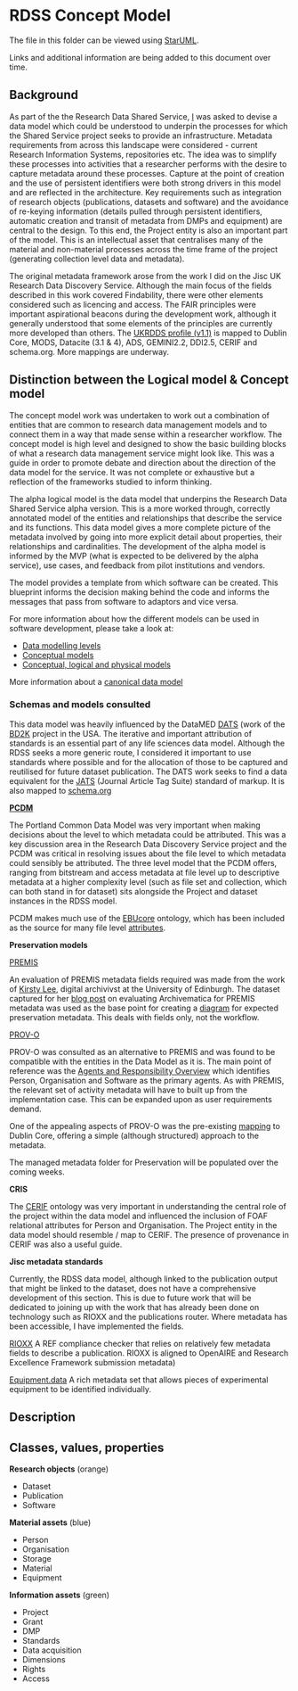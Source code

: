 
# RDSS Concept Model

The file in this folder can be viewed using [StarUML](http://staruml.io/).

Links and additional information are being added to this document over time.

## Background

As part of the the Research Data Shared Service, [I](https://github.com/DomFripp) was asked to devise a data model which could be understood to underpin the processes for which the Shared Service project seeks to provide an infrastructure. Metadata requirements from across this landscape were considered - current Research Information Systems, repositories etc. The idea was to simplify these processes into activities that a researcher performs with the desire to capture metadata around these processes. Capture at the point of creation and the use of persistent identifiers were both strong drivers in this model and are reflected in the architecture. Key requirements such as integration of research objects (publications, datasets and software) and the avoidance of re-keying information (details pulled through persistent identifiers, automatic creation and transit of metadata from DMPs and equipment) are central to the design. To this end, the Project entity is also an important part of the model. This is an intellectual asset that centralises many of the material and non-material processes across the time frame of the project (generating collection level data and metadata).

The original metadata framework arose from the work I did on the Jisc UK Research Data Discovery Service. Although the main focus of the fields described in this work covered Findability, there were other elements considered such as licencing and access. The FAIR principles were important aspirational beacons during the development work, although it generally understood that some elements of the principles are currently more developed than others. The [UKRDDS profile (v1.1)](https://docs.google.com/document/d/1lGQoj8ji8xSGZlTWU1VzK8XyIczu5MDVnwxfJATIbd8/edit?usp=sharing) is mapped to Dublin Core, MODS, Datacite (3.1 & 4), ADS, GEMINI2.2, DDI2.5, CERIF and schema.org. More mappings are underway.

## Distinction between the Logical model & Concept model

The concept model work was undertaken to work out a combination of entities that are common to research data management models and to connect them in a way that made sense within a researcher workflow. The concept model is high level and designed to show the basic building blocks of what a research data management service might look like. This was a guide in order to promote debate and direction about the direction of the data model for the service. It was not complete or exhaustive but a reflection of the frameworks studied to inform thinking.

The alpha logical model is the data model that underpins the Research Data Shared Service alpha version. This is a more worked through, correctly annotated model of the entities and relationships that describe the service and its functions. This data model gives a more complete picture of the metadata involved by going into more explicit detail about properties, their relationships and cardinalities. The development of the alpha model is informed by the MVP (what is expected to be delivered by the alpha service), use cases, and feedback from pilot institutions and vendors.

The model provides a template from which software can be created. This blueprint informs the decision making behind the code and informs the messages that pass from software to adaptors and vice versa.

For more information about how the different models can be used in software development, please take a look at:

* [Data modelling levels](http://www.1keydata.com/datawarehousing/data-modeling-levels.html)
* [Conceptual models](https://www.visual-paradigm.com/support/documents/vpuserguide/3563/3564/85378_conceptual,l.html)
* [Conceptual, logical and physical models](http://www.datamodel.com/index.php/articles/what-are-conceptual-logical-and-physical-data-models/)

More information about a [canonical data model](http://www.enterpriseintegrationpatterns.com/patterns/messaging/CanonicalDataModel.html)

### Schemas and models consulted

This data model was heavily influenced by the DataMED [DATS](https://docs.google.com/document/d/1hVcYRleE6-dFfn7qbF9Bv1Ohs1kTF6a8OwWUvoZlDto/edit#) (work of the [BD2K](https://datascience.nih.gov/bd2k) project in the USA.
The iterative and important attribution of standards is an essential part of any life sciences data model. Although the RDSS seeks a more generic route, I considered it important to use standards where possible and for the allocation of those to be captured and reutilised for future dataset publication. The DATS work seeks to find a data equivalent for the [JATS](http://www.niso.org/apps/group_public/download.php/15933/z39_96-2015.pdf) (Journal Article Tag Suite) standard of markup. It is also mapped to [schema.org](http://schema.org/)

**[PCDM](https://github.com/duraspace/pcdm/wiki)**

The Portland Common Data Model was very important when making decisions about the level to which metadata could be attributed. This was a key discussion area in the Research Data Discovery Service project and the PCDM was critical in resolving issues about the file level to which metadata could sensibly be attributed. The three level model that the PCDM offers, ranging from bitstream and access metadata at file level up to descriptive metadata at a higher complexity level (such as file set and collection, which can both stand in for dataset) sits alongside the Project and dataset instances in the RDSS model.

PCDM makes much use of the [EBUcore](https://tech.ebu.ch/MetadataEbuCore) ontology, which has been included as the source for many file level [attributes](https://github.com/JiscRDSS/Metadata/blob/master/properties/File/file.md).

**Preservation models**

[PREMIS](http://www.loc.gov/standards/premis/v3/)

An evaluation of PREMIS metadata fields required was made from the work of [Kirsty Lee](https://twitter.com/thebitgardener), digital archivivst at the University of Edinburgh. The dataset captured for her [blog post](http://libraryblogs.is.ed.ac.uk/bitsandpieces/2016/01/13/archivematica-youre-the-one-that-i-want/) on evaluating Archivematica for PREMIS metadata was used as the base point for creating a [diagram](https://github.com/JiscRDSS/rdss-canonical-data-model/blob/master/Data-Model/Diagrams/Concept-model/Preservation%20data%20model%20image.png) for expected preservation metadata. This deals with fields only, not the workflow.

[PROV-O](https://www.w3.org/TR/2013/REC-prov-dm-20130430/)

PROV-O was consulted as an alternative to PREMIS and was found to be compatible with the entities in the Data Model as it is. The main point of reference was the [Agents and Responsibility Overview](https://www.w3.org/TR/2013/REC-prov-dm-20130430/#figure-component3) which identifies Person, Organisation and Software as the primary agents. As with PREMIS, the relevant set of activity metadata will have to built up from the implementation case. This can be expanded upon as user requirements demand.

One of the appealing aspects of PROV-O was the pre-existing [mapping](https://www.w3.org/TR/2013/NOTE-prov-dc-20130430/#list_of_direct_terms_props) to Dublin Core, offering a simple (although structured) approach to the metadata.

The managed metadata folder for Preservation will be populated over the coming weeks.

**CRIS**

The [CERIF](http://www.eurocris.org/ontologies/cerif/1.3/#) ontology was very important in understanding the central role of the project within the data model and influenced the inclusion of FOAF relational attributes for Person and Organisation. The Project entity in the data model should resemble / map to CERIF. The presence of provenance in CERIF was also a useful guide.  

**Jisc metadata standards**

Currently, the RDSS data model, although linked to the publication output that might be linked to the dataset, does not have a comprehensive development of this section. This is due to future work that will be dedicated to joining up with the work that has already been done on technology such as RIOXX and the publications router. Where metadata has been accessible, I have implemented the fields.

[RIOXX](http://www.rioxx.net/profiles/v2-0-final/)
A REF compliance checker that relies on relatively few metadata fields to describe a publication. RIOXX is aligned to OpenAIRE and Research Excellence Framework submission metadata)

[Equipment.data](http://equipment.data.ac.uk/uniquip)
A rich metadata set that allows pieces of experimental equipment to be identified individually.

## Description

## Classes, values, properties

**Research objects** (orange)

- Dataset
- Publication
- Software

**Material assets** (blue)

- Person
- Organisation
- Storage
- Material
- Equipment

**Information assets** (green)

- Project
- Grant
- DMP
- Standards
- Data acquisition
- Dimensions
- Rights
- Access
